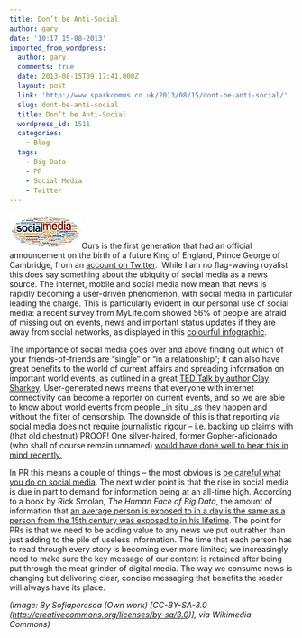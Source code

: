 ```yaml
---
title: Don’t be Anti-Social
author: gary
date: '10:17 15-08-2013'
imported_from_wordpress:
  author: gary
  comments: true
  date: 2013-08-15T09:17:41.000Z
  layout: post
  link: 'http://www.sparkcomms.co.uk/2013/08/15/dont-be-anti-social/'
  slug: dont-be-anti-social
  title: Don’t be Anti-Social
  wordpress_id: 1511
  categories:
    - Blog
  tags:
    - Big Data
    - PR
    - Social Media
    - Twitter
---
```


![128px-Social-media-for-public-relations1](128px-Social-media-for-public-relations1.jpg)Ours is the first generation that had an official announcement on the birth of a future King of England, Prince George of Cambridge, from an [account on Twitter](https://twitter.com/ClarenceHouse).  While I am no flag-waving royalist this does say something about the ubiquity of social media as a news source. The internet, mobile and social media now mean that news is rapidly becoming a user-driven phenomenon, with social media in particular leading the charge. This is particularly evident in our personal use of social media: a recent survey from MyLife.com showed 56% of people are afraid of missing out on events, news and important status updates if they are away from social networks, as displayed in this [colourful infographic](http://mashable.com/2013/07/09/fear-of-missing-out/?utm_campaign=Feed%3A+Mashable%2FSocialMedia+%28Mashable+%C2%BB+Social+Media%29&utm_cid=Mash-Product-RSS-Pheedo-SocialMedia-Partial&utm_medium=feed&utm_source=feedburner).

The importance of social media goes over and above finding out which of your friends-of-friends are “single” or “in a relationship”; it can also have great benefits to the world of current affairs and spreading information on important world events, as outlined in a great [TED Talk by author Clay Sharkey](http://www.ted.com/talks/view/lang/en/id/575). User-generated news means that everyone with internet connectivity can become a reporter on current events, and so we are able to know about world events from people _in situ _as they happen and without the filter of censorship. The downside of this is that reporting via social media does not require journalistic rigour – i.e. backing up claims with (that old chestnut) PROOF! One silver-haired, former Gopher-aficionado (who shall of course remain unnamed) [would have done well to bear this in mind recently.](http://www.independent.co.uk/news/media/tv-radio/itv-pays-out-125000-to-lord-mcalpine-over-this-morning-paedophile-list-fiasco-8343778.html)

In PR this means a couple of things – the most obvious is [be careful what you do on social media](http://mashable.com/2012/11/25/social-media-business-disasters-2012/). The next wider point is that the rise in social media is due in part to demand for information being at an all-time high. According to a book by Rick Smolan, _The Human Face of Big Data_, the amount of information that [an average person is exposed to in a day is the same as a person from the 15th century was exposed to in his lifetime](http://www.fastcocreate.com/1681986/earth-s-nervous-system-looking-at-humanity-through-big-data#1). The point for PRs is that we need to be adding value to any news we put out rather than just adding to the pile of useless information. The time that each person has to read through every story is becoming ever more limited; we increasingly need to make sure the key message of our content is retained after being put through the meat grinder of digital media. The way we consume news is changing but delivering clear, concise messaging that benefits the reader will always have its place.

_(Image: By Sofiaperesoa (Own work) [CC-BY-SA-3.0 (http://creativecommons.org/licenses/by-sa/3.0)], via Wikimedia Commons)_
